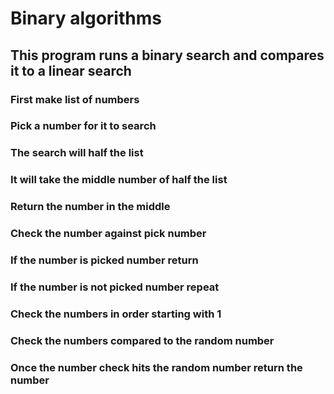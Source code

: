 # Binary algorithms

## This program runs a binary search and compares it to a linear search

### First make list of numbers

### Pick a number for it to search

### The search will half the list

### It will take the middle number of half the list

### Return the number in the middle

### Check the number against pick number

### If the number is picked number return

### If the number is not picked number repeat

### Check the numbers in order starting with 1

### Check the numbers compared to the random number

### Once the number check hits the random number return the number
